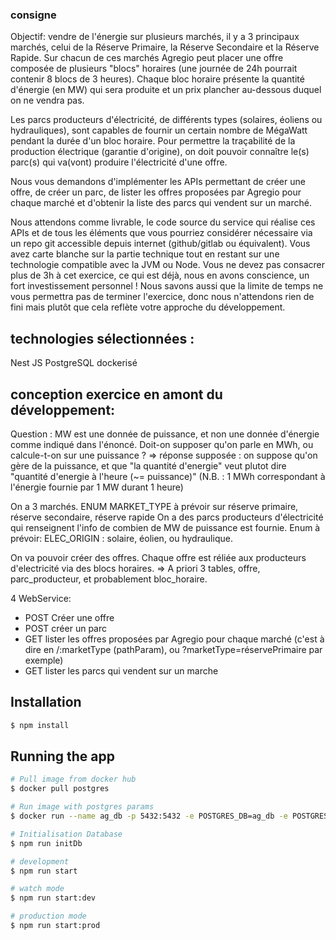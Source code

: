 ### consigne

Objectif: vendre de l'énergie sur plusieurs marchés, il y a 3 principaux marchés, celui de la Réserve Primaire, la Réserve Secondaire et la Réserve Rapide. Sur chacun de ces marchés Agregio peut placer une offre composée de plusieurs "blocs" horaires (une journée de 24h pourrait contenir 8 blocs de 3 heures). Chaque bloc horaire présente la quantité d'énergie (en MW) qui sera produite et un prix plancher au-dessous duquel on ne vendra pas.

Les parcs producteurs d'électricité, de différents types (solaires, éoliens ou hydrauliques), sont capables de fournir un certain nombre de MégaWatt pendant la durée d'un bloc horaire. Pour permettre la traçabilité de la production électrique (garantie d'origine), on doit pouvoir connaître le(s) parc(s) qui va(vont) produire l'électricité d'une offre.

Nous vous demandons d'implémenter les APIs permettant de créer une offre, de créer un parc, de lister les offres proposées par Agregio pour chaque marché et d'obtenir la liste des parcs qui vendent sur un marché.

Nous attendons comme livrable, le code source du service qui réalise ces APIs et de tous les éléments que vous pourriez considérer nécessaire via un repo git accessible depuis internet (github/gitlab ou équivalent). Vous avez carte blanche sur la partie technique tout en restant sur une technologie compatible avec la JVM ou Node.
Vous ne devez pas consacrer plus de 3h à cet exercice, ce qui est déjà, nous en avons conscience, un fort investissement personnel !
Nous savons aussi que la limite de temps ne vous permettra pas de terminer l'exercice, donc nous n'attendons rien de fini mais plutôt que cela reflète votre approche du développement.

## technologies sélectionnées :
Nest JS
PostgreSQL dockerisé

## conception exercice en amont du développement:
Question : MW est une donnée de puissance, et non une donnée d'énergie comme indiqué dans l'énoncé. Doit-on supposer qu'on parle en MWh, ou calcule-t-on sur une puissance ?
=> réponse supposée : on suppose qu'on gère de la puissance, et que "la quantité d'energie" veut plutot dire "quantité d'energie à l'heure (~= puissance)"
(N.B. : 1 MWh correspondant à l'énergie fournie par 1 MW durant 1 heure)

On a 3 marchés. ENUM MARKET_TYPE à prévoir sur réserve primaire, réserve secondaire, réserve rapide
On a des parcs producteurs d'électricité qui renseignent l'info de combien de MW de puissance est fournie. 
Enum à prévoir: ELEC_ORIGIN : solaire, éolien, ou hydraulique.

On va pouvoir créer des offres. Chaque offre est réliée aux producteurs d'electricité via des blocs horaires.
=> A priori 3 tables, offre, parc_producteur, et probablement bloc_horaire.

4 WebService:
- POST  Créer une offre
- POST créer un parc
- GET lister les offres proposées par Agregio pour chaque marché (c'est à dire en /:marketType (pathParam), ou ?marketType=réservePrimaire par exemple)
- GET lister les parcs qui vendent sur un marche



## Installation

```bash
$ npm install
```

## Running the app

```bash
# Pull image from docker hub
$ docker pull postgres

# Run image with postgres params
$ docker run --name ag_db -p 5432:5432 -e POSTGRES_DB=ag_db -e POSTGRES_USER=ag_db -e POSTGRES_PASSWORD=ag_db_pwd -d postgres

# Initialisation Database
$ npm run initDb

# development
$ npm run start

# watch mode
$ npm run start:dev

# production mode
$ npm run start:prod
```
